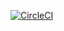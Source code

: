 [![CircleCI](https://circleci.com/gh/jonathanrz/myinvestments-nextjs.svg?style=shield)](https://circleci.com/gh/jonathanrz/myinvestments-nextjs)